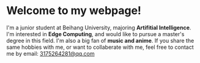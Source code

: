 # Welcome to my webpage!

I'm a junior student at Beihang University, majoring **Artifitial Intelligence**. I'm interested in **Edge Computing**, and would like to pursue a master's degree in this field. I'm also a big fan of **music and anime**. If you share the same hobbies with me, or want to collaberate with me, feel free to contact me by email: 3175264281@qq.com
